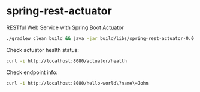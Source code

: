 # spring-rest-actuator

RESTful Web Service with Spring Boot Actuator

```bash
./gradlew clean build && java -jar build/libs/spring-rest-actuator-0.0.1.jar
```

Check actuator health status:

```bash
curl -i http://localhost:8080/actuator/health
```

Check endpoint info:

```bash
curl -i http://localhost:8080/hello-world\?name\=John
```
